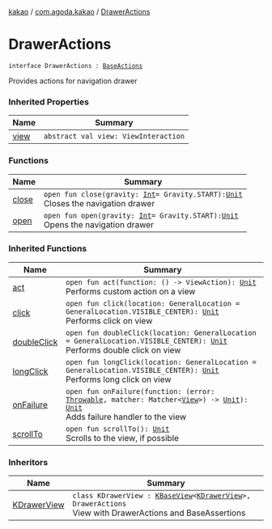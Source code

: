 [kakao](../../index.md) / [com.agoda.kakao](../index.md) / [DrawerActions](.)

# DrawerActions

`interface DrawerActions : `[`BaseActions`](../-base-actions/index.md)

Provides actions for navigation drawer

### Inherited Properties

| Name | Summary |
|---|---|
| [view](../-base-actions/view.md) | `abstract val view: ViewInteraction` |

### Functions

| Name | Summary |
|---|---|
| [close](close.md) | `open fun close(gravity: `[`Int`](https://kotlinlang.org/api/latest/jvm/stdlib/kotlin/-int/index.html)` = Gravity.START): `[`Unit`](https://kotlinlang.org/api/latest/jvm/stdlib/kotlin/-unit/index.html)<br>Closes the navigation drawer |
| [open](open.md) | `open fun open(gravity: `[`Int`](https://kotlinlang.org/api/latest/jvm/stdlib/kotlin/-int/index.html)` = Gravity.START): `[`Unit`](https://kotlinlang.org/api/latest/jvm/stdlib/kotlin/-unit/index.html)<br>Opens the navigation drawer |

### Inherited Functions

| Name | Summary |
|---|---|
| [act](../-base-actions/act.md) | `open fun act(function: () -> ViewAction): `[`Unit`](https://kotlinlang.org/api/latest/jvm/stdlib/kotlin/-unit/index.html)<br>Performs custom action on a view |
| [click](../-base-actions/click.md) | `open fun click(location: GeneralLocation = GeneralLocation.VISIBLE_CENTER): `[`Unit`](https://kotlinlang.org/api/latest/jvm/stdlib/kotlin/-unit/index.html)<br>Performs click on view |
| [doubleClick](../-base-actions/double-click.md) | `open fun doubleClick(location: GeneralLocation = GeneralLocation.VISIBLE_CENTER): `[`Unit`](https://kotlinlang.org/api/latest/jvm/stdlib/kotlin/-unit/index.html)<br>Performs double click on view |
| [longClick](../-base-actions/long-click.md) | `open fun longClick(location: GeneralLocation = GeneralLocation.VISIBLE_CENTER): `[`Unit`](https://kotlinlang.org/api/latest/jvm/stdlib/kotlin/-unit/index.html)<br>Performs long click on view |
| [onFailure](../-base-actions/on-failure.md) | `open fun onFailure(function: (error: `[`Throwable`](https://kotlinlang.org/api/latest/jvm/stdlib/kotlin/-throwable/index.html)`, matcher: Matcher<`[`View`](https://developer.android.com/reference/android/view/View.html)`>) -> `[`Unit`](https://kotlinlang.org/api/latest/jvm/stdlib/kotlin/-unit/index.html)`): `[`Unit`](https://kotlinlang.org/api/latest/jvm/stdlib/kotlin/-unit/index.html)<br>Adds failure handler to the view |
| [scrollTo](../-base-actions/scroll-to.md) | `open fun scrollTo(): `[`Unit`](https://kotlinlang.org/api/latest/jvm/stdlib/kotlin/-unit/index.html)<br>Scrolls to the view, if possible |

### Inheritors

| Name | Summary |
|---|---|
| [KDrawerView](../-k-drawer-view/index.md) | `class KDrawerView : `[`KBaseView`](../-k-base-view/index.md)`<`[`KDrawerView`](../-k-drawer-view/index.md)`>, DrawerActions`<br>View with DrawerActions and BaseAssertions |
